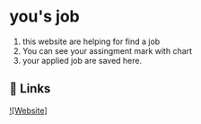 
# you's job 

1. this website are helping for find a job 
2. You can see your assingment mark with chart
3. your applied job are saved here. 



## 🔗 Links
[![Website]](https://sage-halva-a12618.netlify.app/)


